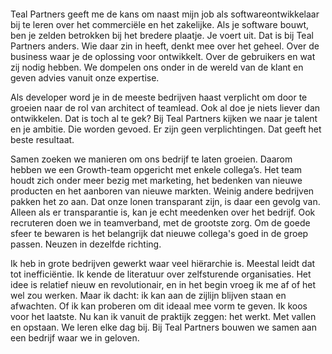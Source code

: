 <!-- title: Hans -->
<!-- author: Hans -->
<!-- date: 2020-05-03 -->
<!-- img: /assets/img/blogimages/headerimage_Hans.png -->

<p class="page__image">
      <img src="/assets/img/blogimages/headerimage_Hans.png" alt="">
</p>



Teal Partners geeft me de kans om naast mijn job als softwareontwikkelaar bij te leren over het commerciële en het zakelijke. Als je software bouwt, ben je zelden betrokken bij het bredere plaatje. Je voert uit. Dat is bij Teal Partners anders. Wie daar zin in heeft, denkt mee over het geheel. Over de business waar je de oplossing voor ontwikkelt. Over de gebruikers en wat zij nodig hebben. We dompelen ons onder in de wereld van de klant en geven advies vanuit onze expertise. 

Als developer word je in de meeste bedrijven haast verplicht om door te groeien naar de rol van architect of teamlead. Ook al doe je niets liever dan ontwikkelen. Dat is toch al te gek? Bij Teal Partners kijken we naar je talent en je ambitie. Die worden gevoed. Er zijn geen verplichtingen. Dat geeft het beste resultaat. 

Samen zoeken we manieren om ons bedrijf te laten groeien. Daarom hebben we een Growth-team opgericht met enkele collega’s. Het team houdt zich onder meer bezig met marketing, het bedenken van nieuwe producten en het aanboren van nieuwe markten. Weinig andere bedrijven pakken het zo aan. Dat onze lonen transparant zijn, is daar een gevolg van. Alleen als er transparantie is, kan je echt meedenken over het bedrijf. Ook recruteren doen we in teamverband, met de grootste zorg. Om de goede sfeer te bewaren is het belangrijk dat nieuwe collega's goed in de groep passen. Neuzen in dezelfde richting.

Ik heb in grote bedrijven gewerkt waar veel hiërarchie is. Meestal leidt dat tot inefficiëntie. Ik kende de literatuur over zelfsturende organisaties. Het idee is relatief nieuw en revolutionair, en in het begin vroeg ik me af of het wel zou werken. Maar ik dacht: ik kan aan de zijlijn blijven staan en afwachten. Of ik kan proberen om dit ideaal mee vorm te geven. Ik koos voor het laatste. Nu kan ik vanuit de praktijk zeggen: het werkt. Met vallen en opstaan. We leren elke dag bij. Bij Teal Partners bouwen we samen aan een bedrijf waar we in geloven.


